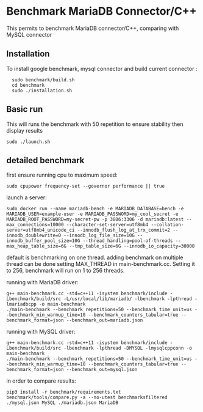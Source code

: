 # Benchmark MariaDB Connector/C++

This permits to benchmark MariaDB connector/C++, comparing with MySQL connector

## Installation
To install google benchmark, mysql connector and build current connector :
```script
  sudo benchmark/build.sh
  cd benchmark
  sudo ./installation.sh
```

## Basic run

This will runs the benchmark with 50 repetition to ensure stability then display results
```script
sudo ./launch.sh
```

## detailed benchmark

first ensure running cpu to maximum speed:
```script
sudo cpupower frequency-set --governor performance || true
```

launch a server:
```script
sudo docker run --name mariadb-bench -e MARIADB_DATABASE=bench -e MARIADB_USER=example-user -e MARIADB_PASSWORD=my_cool_secret -e MARIADB_ROOT_PASSWORD=my-secret-pw -p 3806:3306 -d mariadb:latest --max_connections=10000 --character-set-server=utf8mb4 --collation-server=utf8mb4_unicode_ci --innodb_flush_log_at_trx_commit=2 --innodb_doublewrite=0 --innodb_log_file_size=10G --innodb_buffer_pool_size=10G --thread_handling=pool-of-threads --max_heap_table_size=6G --tmp_table_size=6G --innodb_io_capacity=30000
```

default is benchmarking on one thread. adding benchmark on multiple thread can be done setting MAX_THREAD in main-benchmark.cc. Setting it to 256, benchmark will run on 1 to 256 threads. 

running with MariaDB driver:
```script
g++ main-benchmark.cc -std=c++11 -isystem benchmark/include -Lbenchmark/build/src -L/usr/local/lib/mariadb/ -lbenchmark -lpthread -lmariadbcpp -o main-benchmark
./main-benchmark --benchmark_repetitions=50 --benchmark_time_unit=us --benchmark_min_warmup_time=10 --benchmark_counters_tabular=true --benchmark_format=json --benchmark_out=mariadb.json
```

running with MySQL driver:
```script
g++ main-benchmark.cc -std=c++11 -isystem benchmark/include -Lbenchmark/build/src -lbenchmark -lpthread -DMYSQL -lmysqlcppconn -o main-benchmark
./main-benchmark --benchmark_repetitions=50 --benchmark_time_unit=us --benchmark_min_warmup_time=10 --benchmark_counters_tabular=true --benchmark_format=json --benchmark_out=mysql.json
```

in order to compare results:

```script
pip3 install -r benchmark/requirements.txt
benchmark/tools/compare.py -a --no-utest benchmarksfiltered ./mysql.json MySQL ./mariadb.json MariaDB
```
